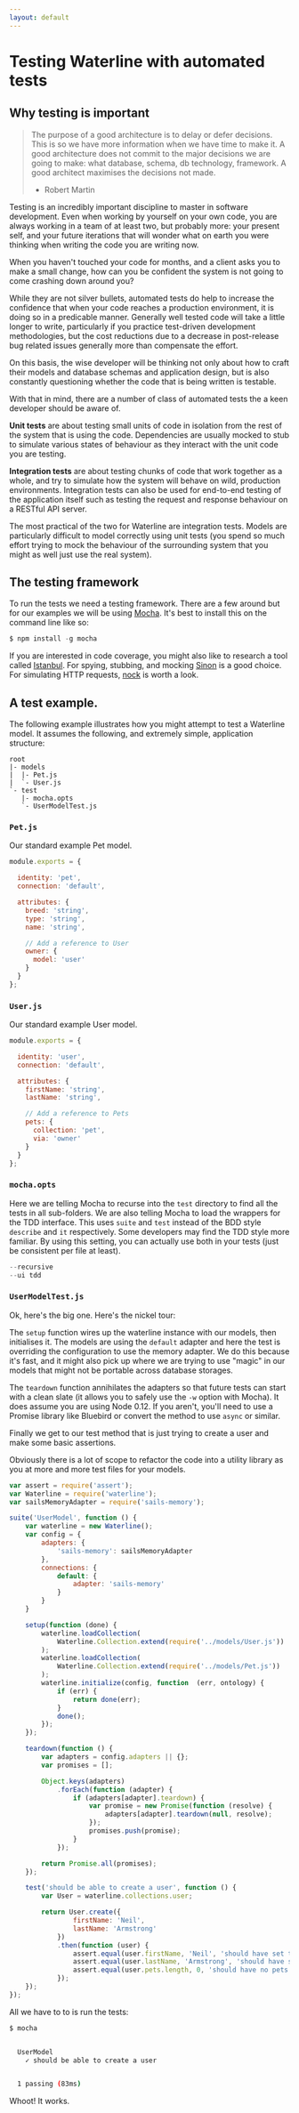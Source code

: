 ```yaml
---
layout: default
---
```


# Testing Waterline with automated tests

## Why testing is important

> The purpose of a good architecture is to delay or defer decisions. This is so we have more information when we have time to make it.
  A good architecture does not commit to the major decisions we are going to make: what database, schema, db technology, framework.
> A good architect maximises the decisions not made.
> - Robert Martin

Testing is an incredibly important discipline to master in software development. Even when working by yourself on your own code, you are always working in a team of at least two, but probably more: your present self, and your future iterations that will wonder what on earth you were thinking when writing the code you are writing now.

When you haven't touched your code for months, and a client asks you to make a small change, how can you be confident the system is not going to come crashing down around you?

While they are not silver bullets, automated tests do help to increase the confidence that when your code reaches a production environment, it is doing so in a predicable manner. Generally well tested code will take a little longer to write, particularly if you practice test-driven development methodologies, but the cost reductions due to a decrease in post-release bug related issues generally more than compensate the effort.

On this basis, the wise developer will be thinking not only about how to craft their models and database schemas and application design, but is also constantly questioning whether the code that is being written is testable.

With that in mind, there are a number of class of automated tests the a keen developer should be aware of.

**Unit tests** are about testing small units of code in isolation from the rest of the system that is using the code. Dependencies are usually mocked to stub to simulate various states of behaviour as they interact with the unit code you are testing.

**Integration tests** are about testing chunks of code that work together as a whole, and try to simulate how the system will behave on wild, production environments. Integration tests can also be used for end-to-end testing of the application itself such as testing the request and response behaviour on a RESTful API server.

The most practical of the two for Waterline are integration tests. Models are particularly difficult to model correctly using unit tests (you spend so much effort trying to mock the behaviour of the surrounding system that you might as well just use the real system).

## The testing framework

To run the tests we need a testing framework. There are a few around but for our examples we will be using [Mocha](mochajs.org). It's best to install this on the command line like so:

```js
$ npm install -g mocha
```

If you are interested in code coverage, you might also like to research a tool called [Istanbul](https://www.npmjs.com/package/istanbul). For spying, stubbing, and mocking [Sinon](http://sinonjs.org) is a good choice. For simulating HTTP requests, [nock](https://www.npmjs.com/package/nock) is worth a look.

## A test example.

The following example illustrates how you might attempt to test a Waterline model. It assumes the following, and extremely simple, application structure:

```none
root
|- models
|  |- Pet.js
|  `- User.js
`- test
   |- mocha.opts
   `- UserModelTest.js
```

### `Pet.js`

Our standard example Pet model.

```js
module.exports = {

  identity: 'pet',
  connection: 'default',

  attributes: {
    breed: 'string',
    type: 'string',
    name: 'string',

    // Add a reference to User
    owner: {
      model: 'user'
    }
  }
};
```

### `User.js`

Our standard example User model.

```js
module.exports = {

  identity: 'user',
  connection: 'default',

  attributes: {
    firstName: 'string',
    lastName: 'string',

    // Add a reference to Pets
    pets: {
      collection: 'pet',
      via: 'owner'
    }
  }
};
```

### `mocha.opts`

Here we are telling Mocha to recurse into the `test` directory to find all the tests in all sub-folders. We are also telling Mocha to load the wrappers for the TDD interface. This uses `suite` and `test` instead of the BDD style `describe` and `it` respectively. Some developers may find the TDD style more familiar. By using this setting, you can actually use both in your tests (just be consistent per file at least).

```js
--recursive
--ui tdd
```

### `UserModelTest.js`

Ok, here's the big one. Here's the nickel tour:

The `setup` function wires up the waterline instance with our models, then initialises it. The models are using the `default` adapter and here the test is overriding the configuration to use the memory adapter. We do this because it's fast, and it might also pick up where we are trying to use "magic" in our models that might not be portable across database storages.

The `teardown` function annihilates the adapters so that future tests can start with a clean slate (it allows you to safely use the `-w` option with Mocha). It does assume you are using Node 0.12. If you aren't, you'll need to use a Promise library like Bluebird or convert the method to use `async` or similar.

Finally we get to our test method that is just trying to create a user and make some basic assertions.

Obviously there is a lot of scope to refactor the code into a utility library as you at more and more test files for your models.

```js
var assert = require('assert');
var Waterline = require('waterline');
var sailsMemoryAdapter = require('sails-memory');

suite('UserModel', function () {
	var waterline = new Waterline();
	var config = {
		adapters: {
			'sails-memory': sailsMemoryAdapter
		},
		connections: {
			default: {
				adapter: 'sails-memory'
			}
		}
	}

	setup(function (done) {
		waterline.loadCollection(
			Waterline.Collection.extend(require('../models/User.js'))
		);
		waterline.loadCollection(
			Waterline.Collection.extend(require('../models/Pet.js'))
		);
		waterline.initialize(config, function  (err, ontology) {
			if (err) {
				return done(err);
			}
			done();
		});
	});

	teardown(function () {
		var adapters = config.adapters || {};
		var promises = [];

		Object.keys(adapters)
			.forEach(function (adapter) {
				if (adapters[adapter].teardown) {
					var promise = new Promise(function (resolve) {
						adapters[adapter].teardown(null, resolve);
					});
					promises.push(promise);
				}
			});

		return Promise.all(promises);
	});

	test('should be able to create a user', function () {
		var User = waterline.collections.user;

		return User.create({
				firstName: 'Neil',
				lastName: 'Armstrong'
			})
			.then(function (user) {
				assert.equal(user.firstName, 'Neil', 'should have set the first name');
				assert.equal(user.lastName, 'Armstrong', 'should have set the last name');
				assert.equal(user.pets.length, 0, 'should have no pets');
			});
	});
});
```

All we have to to is run the tests:

```sh
$ mocha


  UserModel
    ✓ should be able to create a user


  1 passing (83ms)
```

Whoot! It works.
